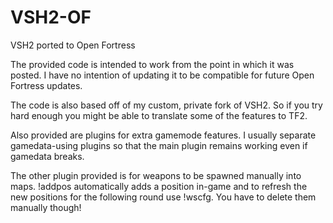# VSH2-OF
VSH2 ported to Open Fortress

The provided code is intended to work from the point in which it was posted. I have no intention of updating it to be compatible for future Open Fortress updates.

The code is also based off of my custom, private fork of VSH2. So if you try hard enough you might be able to translate some of the features to TF2.

Also provided are plugins for extra gamemode features. I usually separate gamedata-using plugins so that the main plugin remains working even if gamedata breaks.

The other plugin provided is for weapons to be spawned manually into maps. !addpos automatically adds a position in-game and to refresh the new positions for the following round use !wscfg. You have to delete them manually though!
